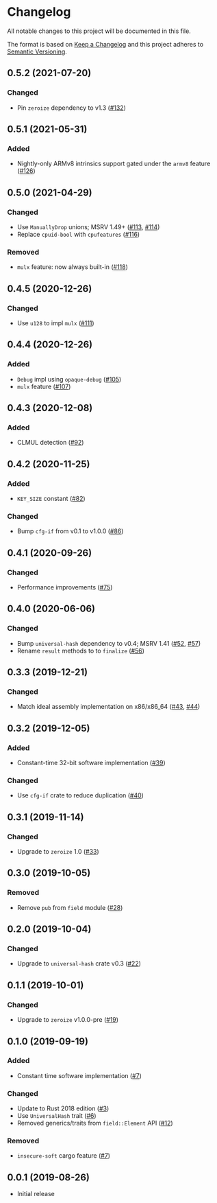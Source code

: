 # Changelog

All notable changes to this project will be documented in this file.

The format is based on [Keep a Changelog](https://keepachangelog.com/en/1.0.0/)
and this project adheres to [Semantic Versioning](https://semver.org/spec/v2.0.0.html).

## 0.5.2 (2021-07-20)
### Changed
- Pin `zeroize` dependency to v1.3 ([#132])

[#132]: https://github.com/RustCrypto/universal-hashes/pull/132

## 0.5.1 (2021-05-31)
### Added
- Nightly-only ARMv8 intrinsics support gated under the `armv8` feature ([#126])

[#126]: https://github.com/RustCrypto/universal-hashes/pull/126

## 0.5.0 (2021-04-29)
### Changed
- Use `ManuallyDrop` unions; MSRV 1.49+ ([#113], [#114])
- Replace `cpuid-bool` with `cpufeatures` ([#116])

### Removed
- `mulx` feature: now always built-in ([#118])

[#113]: https://github.com/RustCrypto/universal-hashes/pull/113
[#114]: https://github.com/RustCrypto/universal-hashes/pull/114
[#116]: https://github.com/RustCrypto/universal-hashes/pull/116
[#118]: https://github.com/RustCrypto/universal-hashes/pull/118

## 0.4.5 (2020-12-26)
### Changed
- Use `u128` to impl `mulx` ([#111])

[#111]: https://github.com/RustCrypto/universal-hashes/pull/111

## 0.4.4 (2020-12-26)
### Added
- `Debug` impl using `opaque-debug` ([#105])
- `mulx` feature ([#107])

[#105]: https://github.com/RustCrypto/universal-hashes/pull/105
[#107]: https://github.com/RustCrypto/universal-hashes/pull/107

## 0.4.3 (2020-12-08)
### Added
- CLMUL detection ([#92])

[#92]: https://github.com/RustCrypto/universal-hashes/pull/92

## 0.4.2 (2020-11-25)
### Added
- `KEY_SIZE` constant ([#82])

### Changed
- Bump `cfg-if` from v0.1 to v1.0.0 ([#86])

[#86]: https://github.com/RustCrypto/universal-hashes/pull/86
[#82]: https://github.com/RustCrypto/universal-hashes/pull/82

## 0.4.1 (2020-09-26)
### Changed
- Performance improvements ([#75])

[#75]: https://github.com/RustCrypto/universal-hashes/pull/75

## 0.4.0 (2020-06-06)
### Changed
- Bump `universal-hash` dependency to v0.4; MSRV 1.41 ([#52], [#57])
- Rename `result` methods to to `finalize` ([#56])

[#57]: https://github.com/RustCrypto/universal-hashes/pull/57
[#56]: https://github.com/RustCrypto/universal-hashes/pull/56
[#52]: https://github.com/RustCrypto/universal-hashes/pull/52

## 0.3.3 (2019-12-21)
### Changed
- Match ideal assembly implementation on x86/x86_64 ([#43], [#44])

[#43]: https://github.com/RustCrypto/universal-hashes/pull/43
[#44]: https://github.com/RustCrypto/universal-hashes/pull/44

## 0.3.2 (2019-12-05)
### Added
- Constant-time 32-bit software implementation ([#39])

### Changed
- Use `cfg-if` crate to reduce duplication ([#40])

[#39]: https://github.com/RustCrypto/universal-hashes/pull/39
[#40]: https://github.com/RustCrypto/universal-hashes/pull/40

## 0.3.1 (2019-11-14)
### Changed
- Upgrade to `zeroize` 1.0 ([#33])

[#33]: https://github.com/RustCrypto/universal-hashes/pull/33

## 0.3.0 (2019-10-05)
### Removed
- Remove `pub` from `field` module ([#28])

[#28]: https://github.com/RustCrypto/universal-hashes/pull/28

## 0.2.0 (2019-10-04)
### Changed
- Upgrade to `universal-hash` crate v0.3 ([#22])

[#22]: https://github.com/RustCrypto/universal-hashes/pull/22

## 0.1.1 (2019-10-01)
### Changed
- Upgrade to `zeroize` v1.0.0-pre ([#19])

[#19]: https://github.com/RustCrypto/universal-hashes/pull/19

## 0.1.0 (2019-09-19)
### Added
- Constant time software implementation ([#7])

### Changed
- Update to Rust 2018 edition ([#3])
- Use `UniversalHash` trait ([#6])
- Removed generics/traits from `field::Element` API ([#12])

### Removed
- `insecure-soft` cargo feature ([#7])

[#3]: https://github.com/RustCrypto/universal-hashes/pull/3
[#6]: https://github.com/RustCrypto/universal-hashes/pull/6
[#7]: https://github.com/RustCrypto/universal-hashes/pull/7
[#12]: https://github.com/RustCrypto/universal-hashes/pull/12

## 0.0.1 (2019-08-26)

- Initial release
